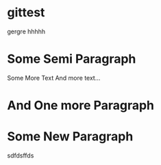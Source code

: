 # gittest

gergre
hhhhh

Some Semi Paragraph
===================
Some More Text
And more text...

# And One more Paragraph

# Some New Paragraph
sdfdsffds
